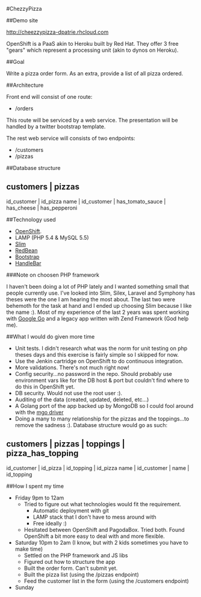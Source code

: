 #ChezzyPizza

##Demo site

http://cheezzypizza-dpatrie.rhcloud.com

OpenShift is a PaaS akin to Heroku built by Red Hat. They offer 3 free "gears" which represent a processing unit (akin to dynos on Heroku).

##Goal

Write a pizza order form. As an extra, provide a list of all pizza ordered.

##Architecture

Front end will consist of one route:

- /orders

This route will be serviced by a web service. The presentation will be handled by a twitter bootstrap template.

The rest web service will consists of two endpoints:

- /customers
- /pizzas

##Database structure

customers   | pizzas
----------------------------
id_customer | id_pizza
name        | id_customer
            | has_tomato_sauce
            | has_cheese
            | has_pepperoni


##Technology used

- [OpenShift](https://www.openshift.com).
- LAMP (PHP 5.4 & MySQL 5.5)
- [Slim](http://www.slimframework.com/)
- [RedBean](http://redbeanphp.com)
- [Bootstrap](http://getbootstrap.com/)
- [HandleBar](http://handlebarsjs.com/)


###Note on choosen PHP framework

I haven't been doing a lot of PHP lately and I wanted something small that people currently use. I've looked into Slim, Silex, Laravel and Symphony has theses were the one I am hearing the most about. The last two were behemoth for the task at hand and I ended up choosing Slim because I like the name :). Most of my experience of the last 2 years was spent working with [Google Go](http://golang.org) and a legacy app written with Zend Framework (God help me).


##What I would do given more time

- Unit tests. I didn't research what was the norm for unit testing on php theses days and this exercise is fairly simple so I skipped for now.
- Use the Jenkin cartridge on OpenShift to do continuous integration.
- More validations. There's not much right now!
- Config security...no password in the repo. Should probably use environment vars like for the DB host & port but couldn't find where to do this in OpenShift yet.
- DB security. Would not use the root user :).
- Auditing of the data (created, updated, deleted, etc...)
- A Golang port of the app backed up by MongoDB so I could fool around with the [mgo driver](https://labix.org/mgo)
- Doing a many to many relationship for the pizzas and the toppings...to remove the sadness :). Database structure would go as such:

customers   | pizzas        | toppings      | pizza_has_topping
----------------------------------------------------------------
id_customer | id_pizza      | id_topping    | id_pizza
name        | id_customer   | name          | id_topping


##How I spent my time

- Friday 9pm to 12am
    - Tried to figure out what technologies would fit the requirement.
        - Automatic deployment with git
        - LAMP stack that I don't have to mess around with
        - Free ideally :)
    - Hesitated between OpenShift and PagodaBox. Tried both. Found OpenShift a bit more easy to deal with and more flexible.
- Saturday 10pm to 2am (I know, but with 2 kids sometimes you have to make time)
    - Settled on the PHP framework and JS libs
    - Figured out how to structure the app
    - Built the order form. Can't submit yet.
    - Built the pizza list (using the /pizzas endpoint)
    - Feed the customer list in the form (using the /customers endpoint)
- Sunday










